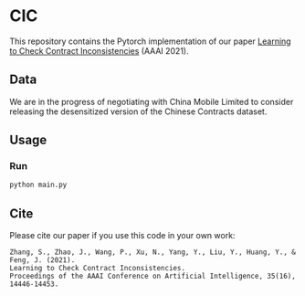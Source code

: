 # CIC

This repository contains the Pytorch implementation of our paper
[Learning to Check Contract Inconsistencies](https://ojs.aaai.org/index.php/AAAI/article/view/17698) (AAAI 2021).



## Data
We are in the progress of negotiating with China Mobile Limited to consider releasing the desensitized version of the Chinese Contracts dataset.

## Usage
### Run

```bash
python main.py
```


## Cite

Please cite our paper if you use this code in your own work:

```
Zhang, S., Zhao, J., Wang, P., Xu, N., Yang, Y., Liu, Y., Huang, Y., & Feng, J. (2021). 
Learning to Check Contract Inconsistencies. 
Proceedings of the AAAI Conference on Artificial Intelligence, 35(16), 14446-14453.
```
